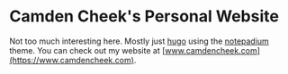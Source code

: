 # Camden Cheek's Personal Website

Not too much interesting here. Mostly just [hugo](https://gohugo.io/) using the [notepadium](https://themes.gohugo.io/hugo-notepadium/) theme. You can check out my website at [www.camdencheek.com](https://www.camdencheek.com).
